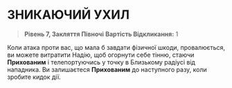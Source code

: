 ﻿# ЗНИКАЮЧИЙ УХИЛ

> **Рівень 7, Закляття Півночі**
> **Вартість Відкликання:** 1

Коли атака проти вас, що мала б завдати фізичної шкоди, провалюється, ви можете витратити Надію, щоб огорнути себе тінню, стаючи **Прихованим** і телепортуючись у точку в Близькому радіусі від нападника. Ви залишаєтеся **Прихованим** до наступного разу, коли зробите кидок дії.
